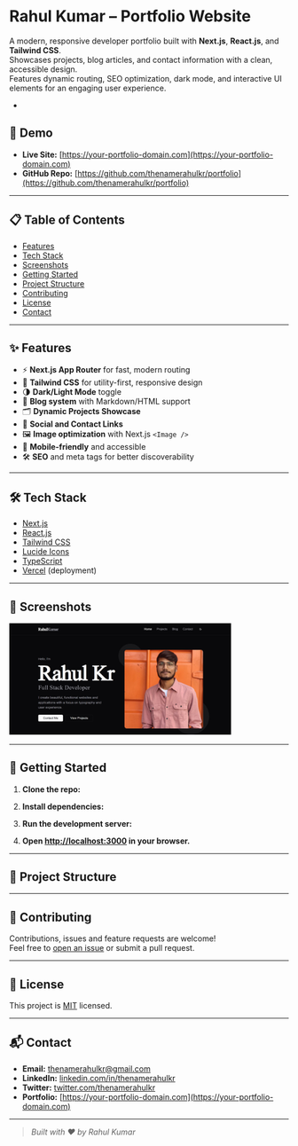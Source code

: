 # Rahul Kumar – Portfolio Website

A modern, responsive developer portfolio built with **Next.js**, **React.js**, and **Tailwind CSS**.  
Showcases projects, blog articles, and contact information with a clean, accessible design.  
Features dynamic routing, SEO optimization, dark mode, and interactive UI elements for an engaging user experience.

-

## 🚀 Demo

- **Live Site:** [https://your-portfolio-domain.com](https://your-portfolio-domain.com)
- **GitHub Repo:** [https://github.com/thenamerahulkr/portfolio](https://github.com/thenamerahulkr/portfolio)

---

## 📋 Table of Contents

- [Features](#features)
- [Tech Stack](#tech-stack)
- [Screenshots](#screenshots)
- [Getting Started](#getting-started)
- [Project Structure](#project-structure)
- [Contributing](#contributing)
- [License](#license)
- [Contact](#contact)

---

## ✨ Features

- ⚡️ **Next.js App Router** for fast, modern routing
- 🎨 **Tailwind CSS** for utility-first, responsive design
- 🌗 **Dark/Light Mode** toggle
- 📝 **Blog system** with Markdown/HTML support
- 🗂 **Dynamic Projects Showcase**
- 🔗 **Social and Contact Links**
- 🖼 **Image optimization** with Next.js `<Image />`
- 📱 **Mobile-friendly** and accessible
- 🛠 **SEO** and meta tags for better discoverability

---

## 🛠 Tech Stack

- [Next.js](https://nextjs.org/)
- [React.js](https://react.dev/)
- [Tailwind CSS](https://tailwindcss.com/)
- [Lucide Icons](https://lucide.dev/)
- [TypeScript](https://www.typescriptlang.org/)
- [Vercel](https://vercel.com/) (deployment)

---

## 📸 Screenshots

<img src="public/images/portfolio.png" width="400"/>




---

## 🏁 Getting Started

1. **Clone the repo:**

2. **Install dependencies:**


3. **Run the development server:**

4. **Open [http://localhost:3000](http://localhost:3000) in your browser.**

---

## 📂 Project Structure


---

## 🤝 Contributing

Contributions, issues and feature requests are welcome!  
Feel free to [open an issue](https://github.com/thenamerahulkr/portfolio/issues) or submit a pull request.

---

## 📄 License

This project is [MIT](LICENSE) licensed.

---

## 📬 Contact

- **Email:** [thenamerahulkr@gmail.com](mailto:thenamerahulkr@gmail.com)
- **LinkedIn:** [linkedin.com/in/thenamerahulkr](https://www.linkedin.com/in/thenamerahulkr)
- **Twitter:** [twitter.com/thenamerahulkr](https://twitter.com/thenamerahulkr)
- **Portfolio:** [https://your-portfolio-domain.com](https://your-portfolio-domain.com)

---

> _Built with ❤️ by Rahul Kumar_
